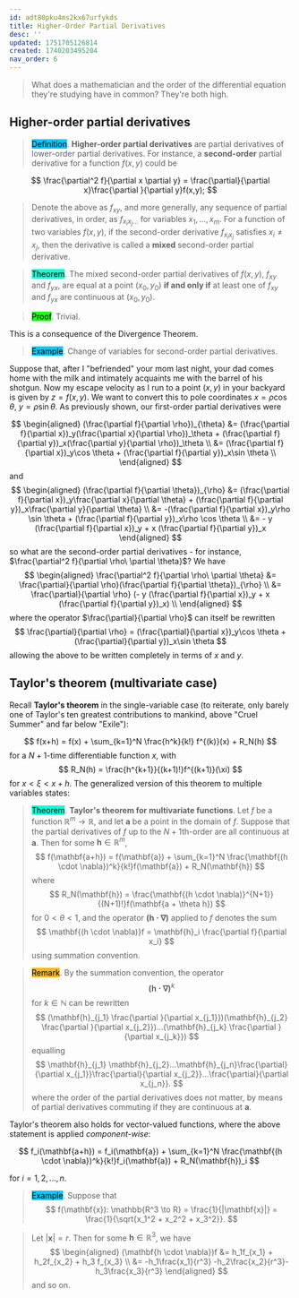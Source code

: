 ```yaml
---
id: adt80pku4ms2kx67urfykds
title: Higher-Order Partial Derivatives
desc: ''
updated: 1751705126814
created: 1740203495204
nav_order: 6
---
```

> What does a mathematician and the order of the differential equation they're studying have in common? They're both high.

## Higher-order partial derivatives

> <span style="background-color: #03cafc; color: black;">Definition</span>.
**Higher-order partial derivatives** are partial derivatives of lower-order partial derivatives. For instance, a **second-order** partial derivative for a function $f(x, y)$ could be

$$
\frac{\partial^2 f}{\partial x \partial y} = \frac{\partial}{\partial x}\frac{\partial }{\partial y}f(x,y);
$$
> Denote the above as $f_{xy}$, and more generally, any sequence of partial derivatives, in order, as $f_{x_ix_j ...}$ for variables $x_1, ..., x_m$. For a function of two variables $f(x,y)$, if the second-order derivative $f_{x_i x_j}$ satisfies $x_i \neq x_j$, then the derivative is called a **mixed** second-order partial derivative.

> <span style="background-color: #12ffd7; color: black;">Theorem</span>. The mixed second-order partial derivatives of $f(x,y)$, $f_{xy}$ and $f_{yx}$, are equal at a point $(x_0, y_0)$ **if and only if** at least one of $f_{xy}$ and $f_{yx}$ are continuous at $(x_0, y_0)$.

> <span style="background-color: #1eff12; color: black;">Proof</span>. Trivial.

This is a consequence of the Divergence Theorem.

> <span style="background-color: #03cafc; color: black;">Example</span>. Change of variables for second-order partial derivatives.


Suppose that, after I "befriended" your mom last night, your dad comes home with the milk and intimately acquaints me with the barrel of his shotgun. Now my escape velocity as I run to a point $(x,y)$ in your backyard is given by $z = f(x,y)$. We want to convert this to pole coordinates $x = \rho \cos \theta$, $y = \rho \sin \theta$. As previously shown, our first-order partial derivatives were

$$
\begin{aligned}
(\frac{\partial f}{\partial \rho})_{\theta} &= (\frac{\partial f}{\partial x})_y(\frac{\partial x}{\partial \rho})_\theta + (\frac{\partial f}{\partial y})_x(\frac{\partial y}{\partial \rho})_\theta \\
&= (\frac{\partial f}{\partial x})_y\cos \theta + (\frac{\partial f}{\partial y})_x\sin \theta \\
\end{aligned}
$$
and
$$
\begin{aligned}
(\frac{\partial f}{\partial \theta})_{\rho} &= (\frac{\partial f}{\partial x})_y\frac{\partial x}{\partial \theta} + (\frac{\partial f}{\partial y})_x\frac{\partial y}{\partial \theta} \\
&= -(\frac{\partial f}{\partial x})_y\rho \sin \theta + (\frac{\partial f}{\partial y})_x\rho \cos \theta \\
&= - y (\frac{\partial f}{\partial x})_y + x (\frac{\partial f}{\partial y})_x
\end{aligned}
$$
so what are the second-order partial derivatives - for instance, $\frac{\partial^2 f}{\partial \rho\ \partial \theta}$? We have
$$
\begin{aligned}
\frac{\partial^2 f}{\partial \rho\ \partial \theta} &= \frac{\partial}{\partial \rho}(\frac{\partial f}{\partial \theta})_{\rho} \\
&= \frac{\partial}{\partial \rho} (- y (\frac{\partial f}{\partial x})_y + x (\frac{\partial f}{\partial y})_x) \\
\end{aligned}
$$
where the operator $\frac{\partial}{\partial \rho}$ can itself be rewritten
$$
\frac{\partial}{\partial \rho} = (\frac{\partial}{\partial x})_y\cos \theta + (\frac{\partial}{\partial y})_x\sin \theta 
$$
allowing the above to be written completely in terms of $x$ and $y$.

## Taylor's theorem (multivariate case)

Recall **Taylor's theorem** in the single-variable case (to reiterate, only barely one of Taylor's ten greatest contributions to mankind, above "Cruel Summer" and far below "Exile"):

$$
f(x+h) = f(x) + \sum_{k=1}^N \frac{h^k}{k!} f^{(k)}(x) + R_N(h)
$$
for a $N+1$-time differentiable function $x$, with 
$$
R_N(h) = \frac{h^{k+1}}{(k+1)!}f^{(k+1)}(\xi)
$$
for $x < \xi < x+h$. The generalized version of this theorem to multiple variables states:

> <span style="background-color: #12ffd7; color: black;">Theorem</span>. **Taylor's theorem for multivariate functions**. Let $f$ be a function $\mathbb{R}^m \to \mathbb{R}$, and let $\mathbf{a}$ be a point in the domain of $f$. Suppose that the partial derivatives of $f$ up to the $N+1$th-order are all continuous at $\mathbf{a}$. Then for some $\mathbf{h} \in \mathbb{R}^m$,
$$
f(\mathbf{a+h}) = f(\mathbf{a}) + \sum_{k=1}^N  \frac{\mathbf{(h \cdot \nabla})^k}{k!}f(\mathbf{a}) + R_N(\mathbf{h})
$$
where
$$
R_N(\mathbf{h}) = \frac{\mathbf{(h \cdot \nabla)}^{N+1}}{(N+1)!}f(\mathbf{a + \theta h})
$$
for $0 < \theta < 1$, and the operator $\mathbf{(h \cdot \nabla)}$ applied to $f$ denotes the sum
$$
\mathbf{(h \cdot \nabla)}f = \mathbf{h}_i \frac{\partial f}{\partial x_i}
$$
using summation convention.

> <span style="background-color: #ffb812; color: black;">Remark</span>. By the summation convention, the operator
$$
\mathbf{(h \cdot \nabla)}^{k}
$$
> for $k \in \mathbb{N}$ can be rewritten
$$
(\mathbf{h}_{j_1} \frac{\partial }{\partial x_{j_1}})(\mathbf{h}_{j_2} \frac{\partial }{\partial x_{j_2}})...(\mathbf{h}_{j_k} \frac{\partial }{\partial x_{j_k}})
$$
> equalling
$$
\mathbf{h}_{j_1} \mathbf{h}_{j_2}...\mathbf{h}_{j_n}\frac{\partial}{\partial x_{j_1}}\frac{\partial}{\partial x_{j_2}}...\frac{\partial}{\partial x_{j_n}}.
$$
where the order of the partial derivatives does not matter, by means of partial derivatives commuting if they are continuous at $\mathbf{a}$.

Taylor's theorem also holds for vector-valued functions, where the above statement is applied *component-wise*:

$$
f_i(\mathbf{a+h}) = f_i(\mathbf{a}) + \sum_{k=1}^N  \frac{\mathbf{(h \cdot \nabla})^k}{k!}f_i(\mathbf{a}) + R_N(\mathbf{h})_i
$$

for $i = 1, 2, ..., n$. 

> <span style="background-color: #03cafc; color: black;">Example</span>. Suppose that 
$$
f(\mathbf{x}): \mathbb{R^3 \to R} = \frac{1}{|\mathbf{x}|} = \frac{1}{\sqrt{x_1^2 + x_2^2 + x_3^2}}. 
$$

> Let $|\mathbf{x}| = r.$ Then for some $\mathbf{h} \in \mathbb{R}^3$, we have
$$
\begin{aligned}
(\mathbf{h \cdot \nabla})f &= h_1f_{x_1} + h_2f_{x_2} + h_3 f_{x_3} \\
&= -h_1\frac{x_1}{r^3} -h_2\frac{x_2}{r^3}-h_3\frac{x_3}{r^3}
\end{aligned}
$$
and so on.
